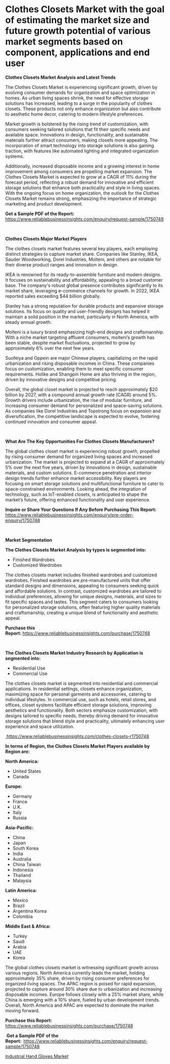 <p><h1>Clothes Closets Market with the goal of estimating the market size and future growth potential of various market segments based on component, applications and end user</h1></p><p><strong>Clothes Closets Market Analysis and Latest Trends</strong></p>
<p><p>The Clothes Closets Market is experiencing significant growth, driven by evolving consumer demands for organization and space optimization in homes. As urban living spaces shrink, the need for effective storage solutions has increased, leading to a surge in the popularity of clothes closets. These products not only enhance organization but also contribute to aesthetic home decor, catering to modern lifestyle preferences.</p><p>Market growth is bolstered by the rising trend of customization, with consumers seeking tailored solutions that fit their specific needs and available space. Innovations in design, functionality, and sustainable materials further attract consumers, making closets more appealing. The incorporation of smart technology into storage solutions is also gaining traction, with features like automated lighting and integrated organization systems.</p><p>Additionally, increased disposable income and a growing interest in home improvement among consumers are propelling market expansion. The Clothes Closets Market is expected to grow at a CAGR of 11% during the forecast period, reflecting a robust demand for innovative and efficient storage solutions that enhance both practicality and style in living spaces. With the ongoing focus on home organization, the outlook for the Clothes Closets Market remains strong, emphasizing the importance of strategic marketing and product development.</p></p>
<p><strong>Get a Sample PDF of the Report:&nbsp;</strong> <a href="https://www.reliablebusinessinsights.com/enquiry/request-sample/1750748?utm_campaign=2221&utm_medium=2&utm_source=Github&utm_content=ia&utm_term=07022025&utm_id=clothes-closets">https://www.reliablebusinessinsights.com/enquiry/request-sample/1750748</a></p>
<p>&nbsp;</p>
<p><strong>Clothes Closets Major Market Players</strong></p>
<p><p>The clothes closets market features several key players, each employing distinct strategies to capture market share. Companies like Stanley, IKEA, Sauder Woodworking, Dorel Industries, Molteni, and others are notable for their diverse product ranges and innovation in design.</p><p>IKEA is renowned for its ready-to-assemble furniture and modern designs. It focuses on sustainability and affordability, appealing to a broad customer base. The company's robust global presence contributes significantly to its market share, leveraging e-commerce channels for growth. In 2022, IKEA reported sales exceeding $44 billion globally.</p><p>Stanley has a strong reputation for durable products and expansive storage solutions. Its focus on quality and user-friendly designs has helped it maintain a solid position in the market, particularly in North America, with steady annual growth.</p><p>Molteni is a luxury brand emphasizing high-end designs and craftsmanship. With a niche market targeting affluent consumers, molteni’s growth has been stable, despite market fluctuations, projected to grow by approximately 6% over the next few years.</p><p>Suofeiya and Oppein are major Chinese players, capitalizing on the rapid urbanization and rising disposable incomes in China. These companies focus on customization, enabling them to meet specific consumer requirements. Holike and Shangpin Home are also thriving in the region, driven by innovative designs and competitive pricing. </p><p>Overall, the global closet market is projected to reach approximately $20 billion by 2027, with a compound annual growth rate (CAGR) around 5%. Growth drivers include urbanization, the rise of modular furniture, and increasing consumer demand for personalized and space-saving solutions. As companies like Dorel Industries and Topstrong focus on expansion and diversification, the competitive landscape is expected to evolve, fostering continued innovation and consumer appeal.</p></p>
<p>&nbsp;</p>
<p><strong>What Are The Key Opportunities For Clothes Closets Manufacturers?</strong></p>
<p><p>The global clothes closet market is experiencing robust growth, propelled by rising consumer demand for organized living spaces and increased urbanization. The market is projected to expand at a CAGR of approximately 5% over the next five years, driven by innovations in design, sustainable materials, and custom solutions. E-commerce penetration and interior design trends further enhance market accessibility. Key players are focusing on smart storage solutions and multifunctional furniture to cater to space-constrained environments. Looking ahead, the integration of technology, such as IoT-enabled closets, is anticipated to shape the market’s future, offering enhanced functionality and user experience.</p></p>
<p><strong>Inquire or Share Your Questions If Any Before Purchasing This Report:</strong> <a href="https://www.reliablebusinessinsights.com/enquiry/pre-order-enquiry/1750748?utm_campaign=2221&utm_medium=2&utm_source=Github&utm_content=ia&utm_term=07022025&utm_id=clothes-closets">https://www.reliablebusinessinsights.com/enquiry/pre-order-enquiry/1750748</a></p>
<p>&nbsp;</p>
<p><strong>Market Segmentation</strong></p>
<p><strong>The Clothes Closets Market Analysis by types is segmented into:</strong></p>
<p><ul><li>Finished Wardrobes</li><li>Customized Wardrobes</li></ul></p>
<p><p>The clothes closets market includes finished wardrobes and customized wardrobes. Finished wardrobes are pre-manufactured units that offer standard designs and dimensions, appealing to consumers seeking quick and affordable solutions. In contrast, customized wardrobes are tailored to individual preferences, allowing for unique designs, materials, and sizes to fit specific spaces and tastes. This segment caters to consumers looking for personalized storage solutions, often featuring higher quality materials and craftsmanship, creating a unique blend of functionality and aesthetic appeal.</p></p>
<p><strong>Purchase this Report:&nbsp;</strong><a href="https://www.reliablebusinessinsights.com/purchase/1750748?utm_campaign=2221&utm_medium=2&utm_source=Github&utm_content=ia&utm_term=07022025&utm_id=clothes-closets">https://www.reliablebusinessinsights.com/purchase/1750748</a></p>
<p>&nbsp;</p>
<p><strong>The Clothes Closets Market Industry Research by Application is segmented into:</strong></p>
<p><ul><li>Residential Use</li><li>Commercial Use</li></ul></p>
<p><p>The clothes closets market is segmented into residential and commercial applications. In residential settings, closets enhance organization, maximizing space for personal garments and accessories, catering to individual lifestyles. In commercial use, such as hotels, retail stores, and offices, closet systems facilitate efficient storage solutions, improving aesthetics and functionality. Both sectors emphasize customization, with designs tailored to specific needs, thereby driving demand for innovative storage solutions that blend style and practicality, ultimately enhancing user experience and space utilization.</p></p>
<p><a href="https://www.reliablebusinessinsights.com/clothes-closets-r1750748?utm_campaign=2221&utm_medium=2&utm_source=Github&utm_content=ia&utm_term=07022025&utm_id=clothes-closets">&nbsp;https://www.reliablebusinessinsights.com/clothes-closets-r1750748</a></p>
<p><strong>In terms of Region, the Clothes Closets Market Players available by Region are:</strong></p>
<p>
    <p> <strong> North America: </strong>
        <ul>
            <li>United States</li>
            <li>Canada</li>
        </ul>
        </p> 
    <p> <strong> Europe: </strong>
        <ul>
            <li>Germany</li>
            <li>France</li>
            <li>U.K.</li>
            <li>Italy</li>
            <li>Russia</li>
        </ul>
        </p> 
    <p> <strong> Asia-Pacific: </strong>
        <ul>
            <li>China</li>
            <li>Japan</li>
            <li>South Korea</li>
            <li>India</li>
            <li>Australia</li>
            <li>China Taiwan</li>
            <li>Indonesia</li>
            <li>Thailand</li>
            <li>Malaysia</li>
        </ul>
        </p> 
    <p> <strong> Latin America: </strong>
        <ul>
            <li>Mexico</li>
            <li>Brazil</li>
            <li>Argentina Korea</li>
            <li>Colombia</li>
        </ul>
        </p> 
    <p> <strong> Middle East & Africa: </strong>
        <ul>
            <li>Turkey</li>
            <li>Saudi</li>
            <li>Arabia</li>
            <li>UAE</li>
            <li>Korea</li>
        </ul>
    </p>
    </p>
<p><p>The global clothes closets market is witnessing significant growth across various regions. North America currently leads the market, holding approximately 35% share, driven by rising consumer preferences for organized living spaces. The APAC region is poised for rapid expansion, projected to capture around 30% share due to urbanization and increasing disposable incomes. Europe follows closely with a 25% market share, while China is emerging with a 10% share, fueled by urban development trends. Overall, North America and APAC are expected to dominate the market moving forward.</p></p>
<p><strong>Purchase this Report: </strong><a href="https://www.reliablebusinessinsights.com/purchase/1750748?utm_campaign=2221&utm_medium=2&utm_source=Github&utm_content=ia&utm_term=07022025&utm_id=clothes-closets">https://www.reliablebusinessinsights.com/purchase/1750748</a></p>
<p>&nbsp;<strong>Get a Sample PDF of the Report:&nbsp;&nbsp;</strong><a href="https://www.reliablebusinessinsights.com/enquiry/request-sample/1750748?utm_campaign=2221&utm_medium=2&utm_source=Github&utm_content=ia&utm_term=07022025&utm_id=clothes-closets">https://www.reliablebusinessinsights.com/enquiry/request-sample/1750748</a></p>
<p><strong></strong></p>
<p><p><a href="https://github.com/klindsey95/Market-Research-Report-List-1/blob/main/industrial-hand-gloves-market.md?utm_campaign=2221&utm_medium=2&utm_source=Github&utm_content=ia&utm_term=07022025&utm_id=clothes-closets">Industrial Hand Gloves Market</a></p></p>